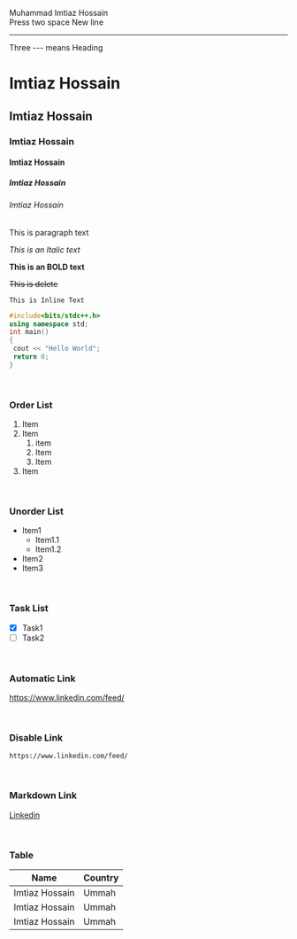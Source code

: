 <!--Markdown-->
Muhammad Imtiaz Hossain  
Press two space New line

---
Three --- means Heading  

# Imtiaz Hossain  
## Imtiaz Hossain  
### Imtiaz Hossain  
#### Imtiaz Hossain  
##### Imtiaz Hossain  
###### Imtiaz Hossain  

<p>This is paragraph text </p>

_This is an Italic text_  

__This is an BOLD text__  

~~This is delete~~

`This is Inline Text`  

```C++
#include<bits/stdc++.h>
using namespace std;
int main()
{
 cout << "Hello World";
 return 0;
}
```
<br>

### Order List
1. Item
2. Item
   1. item
   2. Item
   3. Item
3. Item

<br>

### Unorder List
- Item1
  - Item1.1
  - Item1.2
- Item2
- Item3

<br>

### Task List

- [x] Task1
- [ ] Task2

<br>

### Automatic Link

https://www.linkedin.com/feed/

<br>

### Disable Link

`https://www.linkedin.com/feed/`

<br>

### Markdown Link

[Linkedin](https://www.linkedin.com/feed/)

<br>

### Table

| Name | Country |
|-----| -----|
|Imtiaz Hossain| Ummah|
|Imtiaz Hossain| Ummah|
|Imtiaz Hossain| Ummah|
